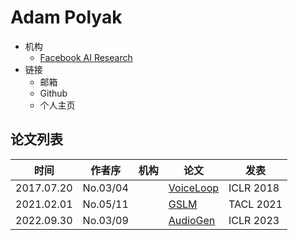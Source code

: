 # Adam Polyak

- 机构
  - [Facebook AI Research](../Institutions/USA-Meta.AI.md)
- 链接
  - 邮箱
  - Github
  - 个人主页

## 论文列表

| 时间 | 作者序 | 机构 | 论文 | 发表 |
|:-:|:-:|---|---|---|
| 2017.07.20 | No.03/04 | | [VoiceLoop](../Models/TTS2_Acoustic/2017.07.20_VoiceLoop.md) | ICLR 2018 |
| 2021.02.01 | No.05/11 | | [GSLM](../Models/Speech_LLM/2021.02.01_GSLM.md) | TACL 2021 |
| 2022.09.30 | No.03/09 | | [AudioGen](../Models/Speech_LLM/2022.09.30_AudioGen.md) | ICLR 2023 |